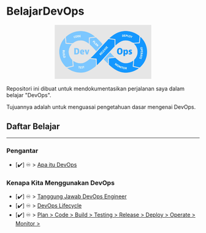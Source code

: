 # BelajarDevOps

<p align="center">
 <img src="images/logo.png?raw=true" alt="BelajarDevOps Logo" width="50%" height="50%" />
</p>

Repositori ini dibuat untuk mendokumentasikan perjalanan saya dalam belajar "DevOps".

Tujuannya adalah untuk menguasai pengetahuan dasar mengenai DevOps.

## **Daftar Belajar**

---

### Pengantar

- [✔️] ♾️ > [Apa itu DevOps](Modules/DevOps.md)

### Kenapa Kita Menggunakan DevOps

- [✔️] ♾️ > [Tanggung Jawab DevOps Engineer](Modules/Responsibility.md)
- [✔️] ♾️ > [DevOps Lifecycle](Modules/DevOpsLifecycle.md)
- [✔️] ♾️ > [Plan > Code > Build > Testing > Release > Deploy > Operate > Monitor >](Modules/DevOpsLifecycle.md)
